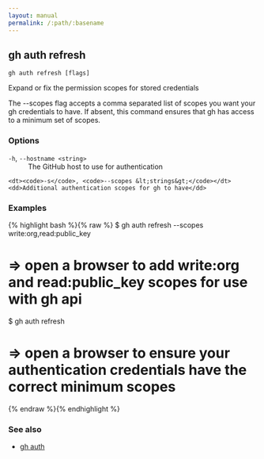 ```yaml
---
layout: manual
permalink: /:path/:basename
---
```


## gh auth refresh

```
gh auth refresh [flags]
```

Expand or fix the permission scopes for stored credentials

The --scopes flag accepts a comma separated list of scopes you want your gh credentials to have. If
absent, this command ensures that gh has access to a minimum set of scopes.


### Options


<dl class="flags">
	<dt><code>-h</code>, <code>--hostname &lt;string&gt;</code></dt>
	<dd>The GitHub host to use for authentication</dd>

	<dt><code>-s</code>, <code>--scopes &lt;strings&gt;</code></dt>
	<dd>Additional authentication scopes for gh to have</dd>
</dl>


### Examples

{% highlight bash %}{% raw %}
$ gh auth refresh --scopes write:org,read:public_key
# => open a browser to add write:org and read:public_key scopes for use with gh api

$ gh auth refresh
# => open a browser to ensure your authentication credentials have the correct minimum scopes
{% endraw %}{% endhighlight %}

### See also

* [gh auth](./gh_auth)
